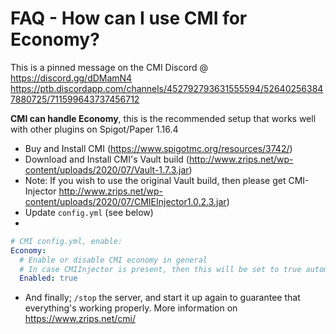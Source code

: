 # FAQ - How can I use CMI for Economy?

This is a pinned message on the CMI Discord @ https://discord.gg/dDMamN4
https://ptb.discordapp.com/channels/452792793631555594/526402563847880725/711599643737456712

**CMI can handle Economy**, this is the recommended setup that works well with other plugins on Spigot/Paper 1.16.4
- Buy and Install CMI (<https://www.spigotmc.org/resources/3742/>)
- Download and Install CMI's Vault build (<http://www.zrips.net/wp-content/uploads/2020/07/Vault-1.7.3.jar>)
- Note: If you wish to use the original Vault build, then please get CMI-Injector <http://www.zrips.net/wp-content/uploads/2020/07/CMIEInjector1.0.2.3.jar>)
- Update `config.yml` (see below)
-
```yaml
# CMI config.yml, enable:
Economy:
  # Enable or disable CMI economy in general
  # In case CMIInjector is present, then this will be set to true automatically.
  Enabled: true
```

- And finally; `/stop` the server, and start it up again to guarantee that everything's working properly. More information on <https://www.zrips.net/cmi/>